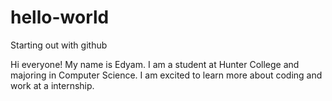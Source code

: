 # hello-world
Starting out with github

Hi everyone!
My name is Edyam. I am a student at Hunter College and majoring in Computer Science. 
I am excited to learn more about coding and work at a internship. 
